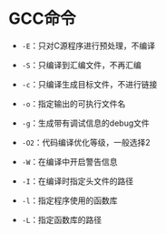 # GCC命令

- `-E`：只对C源程序进行预处理，不编译

- `-S`：只编译到汇编文件，不再汇编

- `-c`：只编译生成目标文件，不进行链接

- `-o`：指定输出的可执行文件名

- `-g`：生成带有调试信息的debug文件

- `-O2`：代码编译优化等级，一般选择2

- `-W`：在编译中开启警告信息

- `-I`：在编译时指定头文件的路径

- `-l`：指定程序使用的函数库

- `-L`：指定函数库的路径